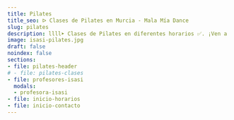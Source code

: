 ```yaml
---
title: Pilates
title_seo: ᐅ Clases de Pilates en Murcia - Mala Mía Dance
slug: pilates
description: llll➤ Clases de Pilates en diferentes horarios ✅. ¡Ven a probar una clase con nosotros!
image: isasi-pilates.jpg
draft: false
noindex: false
sections:
- file: pilates-header
# - file: pilates-clases
- file: profesores-isasi
  modals:
  - profesora-isasi
- file: inicio-horarios
- file: inicio-contacto
---
```

